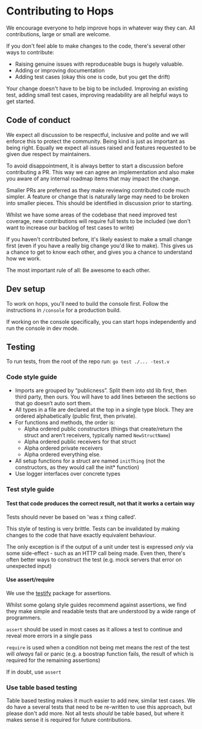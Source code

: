 # Contributing to Hops

We encourage everyone to help improve hops in whatever way they can. All contributions, large or small are welcome.

If you don't feel able to make changes to the code, there's several other ways to contribute:
- Raising genuine issues with reproduceable bugs is hugely valuable.
- Adding or improving documentation
- Adding test cases (okay this one is code, but you get the drift)

Your change doesn't have to be big to be included. Improving an existing test, adding small test cases, improving readability are all helpful ways to get started.

## Code of conduct

We expect all discussion to be respectful, inclusive and polite and we will enforce this to protect the community. Being kind is just as important as being right. Equally we expect all issues raised and features requested to be given due respect by maintainers.

To avoid disappointment, it is always better to start a discussion before contributing a PR. This way we can agree an implementation and also make you aware of any internal roadmap items that may impact the change.

Smaller PRs are preferred as they make reviewing contributed code much simpler. A feature or change that is naturally large may need to be broken into smaller pieces. This should be identified in discussion prior to starting.

Whilst we have some areas of the codebase that need improved test coverage, new contributions will require full tests to be included (we don't want to increase our backlog of test cases to write)

If you haven't contributed before, it's likely easiest to make a small change first (even if you have a really big change you'd like to make). This gives us a chance to get to know each other, and gives you a chance to understand how we work.

The most important rule of all: Be awesome to each other.


## Dev setup

To work on hops, you'll need to build the console first. Follow the instructions in `/console` for a production build.

If working on the console specifically, you can start hops independently and run the console in dev mode.

## Testing

To run tests, from the root of the repo run:
`go test ./... -test.v`

### Code style guide

- Imports are grouped by “publicness”. Split them into std lib first, then third party, then ours. You will have to add lines between the sections so that go doesn’t auto sort them.
- All types in a file are declared at the top in a single type block. They are ordered alphabetically (public first, then private).
- For functions and methods, the order is:
  - Alpha ordered public constructors (things that create/return the struct and aren’t receivers, typically named `NewStructName`)
  - Alpha ordered public receivers for that struct
  - Alpha ordered private receivers
  - Alpha ordered everything else.
- All setup functions for a struct are named `initThing` (not the constructors, as they would call the init* function)
- Use logger interfaces over concrete types

### Test style guide

#### Test that code produces the correct result, not that it works a certain way

Tests should never be based on 'was x thing called'.

This style of testing is very brittle. Tests can be invalidated by making changes to the code that have exactly equivalent behaviour.

The only exception is if the output of a unit under test is expressed _only_ via some side-effect - such as an HTTP call being made. Even then, there's often better ways to construct the test (e.g. mock servers that error on unexpected input)

#### Use assert/require

We use the [testify](https://pkg.go.dev/github.com/stretchr/testify) package for assertions.

Whilst some golang style guides recommend against assertions, we find they make simple and readable tests that are understood by a wide range of programmers.

`assert` should be used in most cases as it allows a test to continue and reveal more errors in a single pass

`require` is used when a condition not being met means the rest of the test will _always_
fail or panic (e.g. a boostrap function fails, the result of which is required for the remaining assertions)

If in doubt, use `assert`

### Use table based testing

Table based testing makes it much easier to add new, similar test cases. We do have a several tests that need to be re-written to use this approach, but please don't add more.
Not all tests _should_ be table based, but where it makes sense it is required for future contributions.
